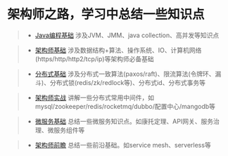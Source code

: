 # 架构师之路，学习中总结一些知识点
> * [Java编程基础](https://github.com/czbxyls/architecture-learn/blob/master/java/Java%E7%BC%96%E7%A8%8B%E5%9F%BA%E7%A1%80.md)
涉及JVM、JMM、java collection、高并发等知识点

> * [架构师基础](https://github.com/czbxyls/architecture-learn/blob/master/base/%E6%9E%B6%E6%9E%84%E5%B8%88%E5%9F%BA%E7%A1%80.md)
涉及数据结构+算法、操作系统、IO、计算机网络(https/http/http2/tcp/ip)等架构师必备基础

> * [分布式基础](https://github.com/czbxyls/architecture-learn/blob/master/distribute/%E5%88%86%E5%B8%83%E5%BC%8F%E5%9F%BA%E7%A1%80.md)
涉及分布式一致算法(paxos/raft)、限流算法(令牌环、漏斗)、分布式锁(redis/zk/redlock等)、分布式id、分布式事务等

> * [架构师实战](https://github.com/czbxyls/architecture-learn/blob/master/practice/%E6%9E%B6%E6%9E%84%E5%B8%88%E5%AE%9E%E6%88%98.md)
讲解一些分布式常用中间件，如mysql/zookeeper/redis/rocketmq/dubbo/配置中心/mangodb等

> * [微服务基础](https://github.com/czbxyls/architecture-learn/blob/master/microservice/%E5%BE%AE%E6%9C%8D%E5%8A%A1.md)
总结一些微服务知识点。如康托定理、API网关、服务治理、微服务组件等

> * [架构师前瞻](https://github.com/czbxyls/architecture-learn/blob/master/advance/%E6%9E%B6%E6%9E%84%E5%B8%88%E5%89%8D%E7%9E%BB.md)
总结一些前沿基础。如service mesh、serverless等
